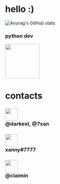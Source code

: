 # hello :)

![Anurag's GitHub stats](https://github-readme-stats.vercel.app/api?username=okxan&show_icons=true&theme=dracula)


### python dev
<img style="vertical-align:baseline;" src="https://i.imgur.com/Uz8A9gH.png" width="110">


# contacts
### <img src="https://i.imgur.com/ySFh4zD.png" width="40">  <br>@darkest, @7xan
### <img src="https://i.imgur.com/pztfi19.png" width="40">  <br>xanny#7777
### <img src="https://i.imgur.com/PzNGn1b.png" width="40">  <br>@claimin
